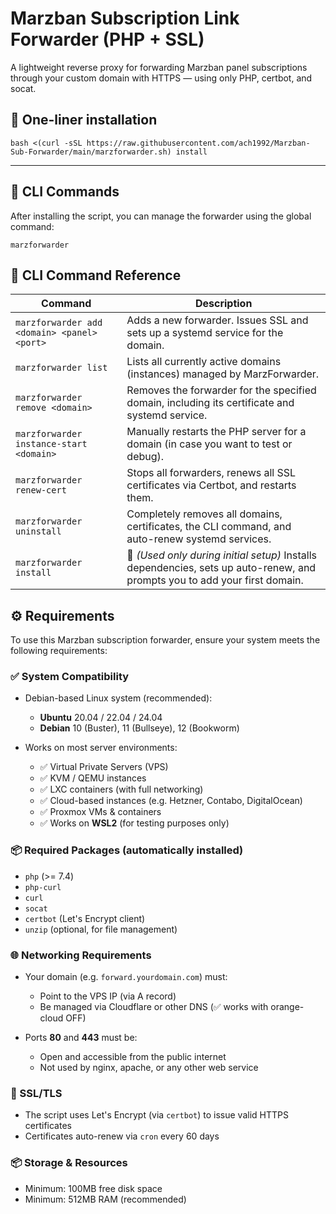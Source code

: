 # Marzban Subscription Link Forwarder (PHP + SSL)

A lightweight reverse proxy for forwarding Marzban panel subscriptions through your custom domain with HTTPS — using only PHP, certbot, and socat.

## 🔧 One-liner installation

```
bash <(curl -sSL https://raw.githubusercontent.com/ach1992/Marzban-Sub-Forwarder/main/marzforwarder.sh) install
```

---

## 🚀 CLI Commands

After installing the script, you can manage the forwarder using the global command:

```
marzforwarder
```

## 🧩 CLI Command Reference

| Command | Description |
|---------|-------------|
| `marzforwarder add <domain> <panel> <port>` | Adds a new forwarder. Issues SSL and sets up a systemd service for the domain. |
| `marzforwarder list` | Lists all currently active domains (instances) managed by MarzForwarder. |
| `marzforwarder remove <domain>` | Removes the forwarder for the specified domain, including its certificate and systemd service. |
| `marzforwarder instance-start <domain>` | Manually restarts the PHP server for a domain (in case you want to test or debug). |
| `marzforwarder renew-cert` | Stops all forwarders, renews all SSL certificates via Certbot, and restarts them. |
| `marzforwarder uninstall` | Completely removes all domains, certificates, the CLI command, and auto-renew systemd services. |
| `marzforwarder install` | 📌 *(Used only during initial setup)* Installs dependencies, sets up auto-renew, and prompts you to add your first domain. |

## ⚙️ Requirements

To use this Marzban subscription forwarder, ensure your system meets the following requirements:

### ✅ System Compatibility

- Debian-based Linux system (recommended):
  - **Ubuntu** 20.04 / 22.04 / 24.04
  - **Debian** 10 (Buster), 11 (Bullseye), 12 (Bookworm)

- Works on most server environments:
  - ✅ Virtual Private Servers (VPS)
  - ✅ KVM / QEMU instances
  - ✅ LXC containers (with full networking)
  - ✅ Cloud-based instances (e.g. Hetzner, Contabo, DigitalOcean)
  - ✅ Proxmox VMs & containers
  - ✅ Works on **WSL2** (for testing purposes only)

### 📦 Required Packages (automatically installed)

- `php` (>= 7.4)
- `php-curl`
- `curl`
- `socat`
- `certbot` (Let's Encrypt client)
- `unzip` (optional, for file management)

### 🌐 Networking Requirements

- Your domain (e.g. `forward.yourdomain.com`) must:
  - Point to the VPS IP (via A record)
  - Be managed via Cloudflare or other DNS (✅ works with orange-cloud OFF)

- Ports **80** and **443** must be:
  - Open and accessible from the public internet
  - Not used by nginx, apache, or any other web service

### 🔐 SSL/TLS

- The script uses Let's Encrypt (via `certbot`) to issue valid HTTPS certificates
- Certificates auto-renew via `cron` every 60 days

### 📦 Storage & Resources

- Minimum: 100MB free disk space
- Minimum: 512MB RAM (recommended)

